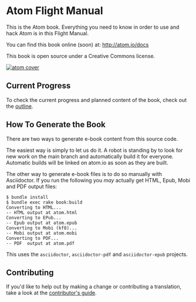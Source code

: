 # Atom Flight Manual

This is the Atom book. Everything you need to know in order to use and hack Atom is in this Flight Manual.

You can find this book online (soon) at: http://atom.io/docs

This book is open source under a Creative Commons license.

[![atom cover](https://cloud.githubusercontent.com/assets/70/5341501/de057c62-7ef6-11e4-8926-42b6802d6d38.png)](https://github.com/atom/docs/releases/latest)

## Current Progress

To check the current progress and planned content of the book, check out the [outline](outline.md).


## How To Generate the Book

There are two ways to generate e-book content from this source code.

The easiest way is simply to let us do it. A robot is standing by to look for new work on the main branch and automatically build it for everyone. Automatic builds will be linked on atom.io as soon as they are built.

The other way to generate e-book files is to do so manually with Asciidoctor. If you run the following you _may_ actually get HTML, Epub, Mobi and PDF output files:

````
$ bundle install
$ bundle exec rake book:build
Converting to HTML...
-- HTML output at atom.html
Converting to EPub...
-- Epub output at atom.epub
Converting to Mobi (kf8)...
-- Mobi output at atom.mobi
Converting to PDF...
-- PDF  output at atom.pdf
````

This uses the `asciidoctor`, `asciidoctor-pdf` and `asciidoctor-epub` projects.

## Contributing

If you'd like to help out by making a change or contributing a translation, take a look at the [contributor's guide](CONTRIBUTING.md).
